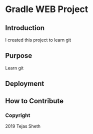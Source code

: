 #  Gradle WEB Project

## Introduction
I created this project to learn git
## Purpose
Learn git
## Deployment

## How to Contribute

### Copyright

2019 Tejas Sheth
